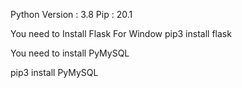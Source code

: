 
Python Version : 3.8
Pip : 20.1

You need to Install Flask 
For Window 
pip3 install flask

You need to install PyMySQL

pip3 install PyMySQL
